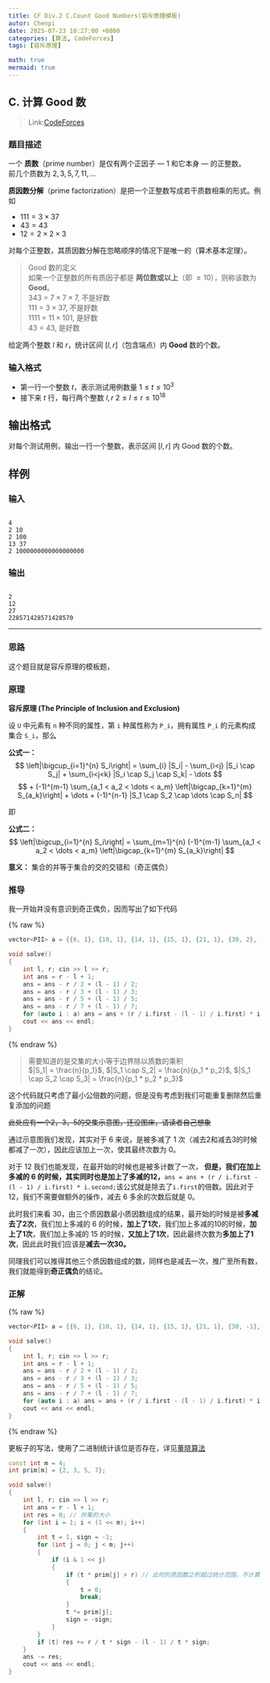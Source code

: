 ```yaml
---
title: CF Div.2 C.Count Good Numbers(容斥原理模板)
autor: Chenpi
date: 2025-07-23 10:27:00 +0800
categories: [算法, CodeForces]
tags: [容斥原理]

math: true
mermaid: true
---
```


## C. 计算 **Good 数**  

> Link:[CodeForces](https://codeforces.com/contest/2125/problem/C)

### 题目描述  

一个 **质数**（prime number）是仅有两个正因子 — $1$ 和它本身 — 的正整数。  
前几个质数为 $2,\,3,\,5,\,7,\,11,\dots$

**质因数分解**（prime factorization）是把一个正整数写成若干质数相乘的形式。例如  

- $111 = 3 \times 37$  
- $43 = 43$  
- $12 = 2 \times 2 \times 3$  

对每个正整数，其质因数分解在忽略顺序的情况下是唯一的（算术基本定理）。

> Good 数的定义\
如果一个正整数的所有质因子都是 **两位数或以上**（即 $\ge 10$），则称该数为 **Good**。\
$343$ = $7 \times 7 \times 7$, 不是好数 \
$111$ = $3 \times 37$, 不是好数 \
$1111$ = $11 \times 101$, 是好数 \
$43$ = $43$, 是好数

给定两个整数 $l$ 和 $r$，统计区间 $\left[l,\,r\right]$（包含端点）内 **Good** 数的个数。

### 输入格式  

- 第一行一个整数 $t$，表示测试用例数量  $1 \le t \le 10^{3}$
- 接下来 $t$ 行，每行两个整数 $l,\,r$  $2 \le l \le r \le 10^{18}$

## 输出格式  

对每个测试用例，输出一行一个整数，表示区间 $\left[l,\,r\right]$ 内 Good 数的个数。

## 样例  

### 输入
```

4
2 10
2 100
13 37
2 1000000000000000000

```

### 输出
```

2
12
27
228571428571428570

```

---

### 思路

这个题目就是容斥原理的模板题，

### 原理

**容斥原理 (The Principle of Inclusion and Exclusion)**

设 `U` 中元素有 `n` 种不同的属性，第 `i` 种属性称为 `P_i`，拥有属性 `P_i` 的元素构成集合 `S_i`，那么

**公式一：**
$$ \left|\bigcup_{i=1}^{n} S_i\right| = \sum_{i} |S_i| - \sum_{i<j} |S_i \cap S_j| + \sum_{i<j<k} |S_i \cap S_j \cap S_k| - \dots $$
$$ + (-1)^{m-1} \sum_{a_1 < a_2 < \dots < a_m} \left|\bigcap_{k=1}^{m} S_{a_k}\right| + \dots + (-1)^{n-1} |S_1 \cap S_2 \cap \dots \cap S_n| $$

即

**公式二：**
$$ \left|\bigcup_{i=1}^{n} S_i\right| = \sum_{m=1}^{n} (-1)^{m-1} \sum_{a_1 < a_2 < \dots < a_m} \left|\bigcap_{k=1}^{m} S_{a_k}\right| $$

**意义：**
集合的并等于集合的交的交错和（奇正偶负）

### 推导

我一开始并没有意识到奇正偶负，因而写出了如下代码

{% raw %}
```c++
vector<PII> a = {{6, 1}, {10, 1}, {14, 1}, {15, 1}, {21, 1}, {30, 2}, {35, 1}, {42, 2}, {70, 2}, {105, 2}, {210, 3}};

void solve()
{
    int l, r; cin >> l >> r;
    int ans = r - l + 1;
    ans = ans - r / 2 + (l - 1) / 2;
    ans = ans - r / 3 + (l - 1) / 3;
    ans = ans - r / 5 + (l - 1) / 5;
    ans = ans - r / 7 + (l - 1) / 7;
    for (auto i : a) ans = ans + (r / i.first - (l - 1) / i.first) * i.second;
    cout << ans << endl;
}
```
{% endraw %}

> 需要知道的是交集的大小等于边界除以质数的乘积\
$|S_1| = \frac{n}{p_1}$, $|S_1 \cap S_2| = \frac{n}{p_1 * p_2}$, $|S_1 \cap S_2 \cap S_3| = \frac{n}{p_1 * p_2 * p_3}$

这个代码就只考虑了最小公倍数的问题，但是没有考虑到我们可能重复删除然后重复添加的问题

~~此处应有一个2，3，5的交集示意图，还没图床，请读者自己想象~~

通过示意图我们发现，其实对于 6 来说，是被多减了 1 次（减去2和减去3的时候都减了一次），因此应该加上一次，使其最终次数为 0。

对于 12 我们也能发现，在最开始的时候也是被多计数了一次，
**但是，我们在加上多减的 6 的时候，其实同时也是加上了多减的12，**`ans = ans + (r / i.first - (l - 1) / i.first) * i.second;`该公式就是除去了`i.first`的倍数。因此对于 12，我们不需要做额外的操作，减去 6 多余的次数后就是 0。

此时我们来看 30，由三个质因数最小质因数组成的结果，最开始的时候是被**多减去了2次**，我们加上多减的 6 的时候，**加上了1次**，我们加上多减的10的时候，**加上了1次**，我们加上多减的 15 的时候，**又加上了1次**，因此最终次数为**多加上了1次**，因此此时我们应该是**减去一次30。**

同理我们可以推得其他三个质因数组成的数，同样也是减去一次，推广至所有数，我们就能得到**奇正偶负**的结论。

### 正解

{% raw %}
```c++
vector<PII> a = {{6, 1}, {10, 1}, {14, 1}, {15, 1}, {21, 1}, {30, -1}, {35, 1}, {42, -1}, {70, -1}, {105, -1}, {210, 1}};

void solve()
{
    int l, r; cin >> l >> r;
    int ans = r - l + 1;
    ans = ans - r / 2 + (l - 1) / 2;
    ans = ans - r / 3 + (l - 1) / 3;
    ans = ans - r / 5 + (l - 1) / 5;
    ans = ans - r / 7 + (l - 1) / 7;
    for (auto i : a) ans = ans + (r / i.first - (l - 1) / i.first) * i.second;
    cout << ans << endl;
}
```
{% endraw %}

更板子的写法，使用了二进制统计该位是否存在，详见[董晓算法](https://www.bilibili.com/video/BV1S8411h77u)

```c++
const int m = 4;
int prim[m] = {2, 3, 5, 7};

void solve()
{
    int l, r; cin >> l >> r;
    int ans = r - l + 1;
    int res = 0; // 并集的大小
    for (int i = 1; i < (1 << m); i++)
    {
        int t = 1, sign = -1;
        for (int j = 0; j < m; j++)
        {
            if (i & 1 << j)
            {
                if (t * prim[j] > r) // 此时的质因数之积超过统计范围，不计算（同时防止超越数字表示范围）
                {
                    t = 0;
                    break;
                }
                t *= prim[j];
                sign = -sign;
            }
        }
        if (t) res += r / t * sign - (l - 1) / t * sign;
    }
    ans -= res;
    cout << ans << endl;
}
```
